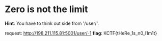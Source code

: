 # Zero is not the limit
**Hint**: You have to think out side from '/user/'.

request: http://198.211.115.81:5001/user/-1
**flag**: KCTF{tHeRe_1s_n0_l1m1t}